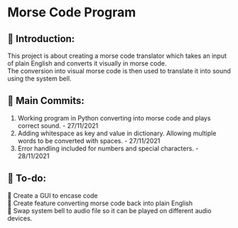 # Morse Code Program
## 🍼 Introduction:  
This project is about creating a morse code translator which takes an input of plain English and converts it visually in morse code.  
The conversion into visual morse code is then used to translate it into sound using the system bell.    

## 🥊 Main Commits:
1. Working program in Python converting into morse code and plays correct sound. - 27/11/2021  
2. Adding whitespace as key and value in dictionary. Allowing multiple words to be converted with spaces. - 27/11/2021  
3. Error handling included for numbers and special characters. - 28/11/2021  

## 🚀 To-do:
🔨 Create a GUI to encase code    
🔨 Create feature converting morse code back into plain English  
🔨 Swap system bell to audio file so it can be played on different audio devices.   
